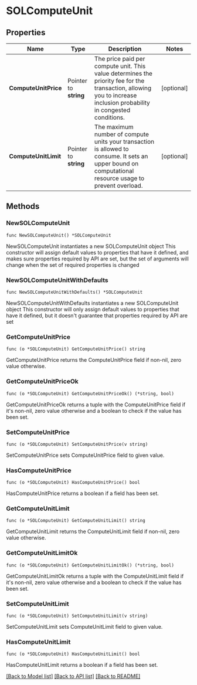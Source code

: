# SOLComputeUnit

## Properties

Name | Type | Description | Notes
------------ | ------------- | ------------- | -------------
**ComputeUnitPrice** | Pointer to **string** | The price paid per compute unit. This value determines the priority fee for the transaction, allowing you to increase inclusion probability in congested conditions. | [optional] 
**ComputeUnitLimit** | Pointer to **string** | The maximum number of compute units your transaction is allowed to consume. It sets an upper bound on computational resource usage to prevent overload. | [optional] 

## Methods

### NewSOLComputeUnit

`func NewSOLComputeUnit() *SOLComputeUnit`

NewSOLComputeUnit instantiates a new SOLComputeUnit object
This constructor will assign default values to properties that have it defined,
and makes sure properties required by API are set, but the set of arguments
will change when the set of required properties is changed

### NewSOLComputeUnitWithDefaults

`func NewSOLComputeUnitWithDefaults() *SOLComputeUnit`

NewSOLComputeUnitWithDefaults instantiates a new SOLComputeUnit object
This constructor will only assign default values to properties that have it defined,
but it doesn't guarantee that properties required by API are set

### GetComputeUnitPrice

`func (o *SOLComputeUnit) GetComputeUnitPrice() string`

GetComputeUnitPrice returns the ComputeUnitPrice field if non-nil, zero value otherwise.

### GetComputeUnitPriceOk

`func (o *SOLComputeUnit) GetComputeUnitPriceOk() (*string, bool)`

GetComputeUnitPriceOk returns a tuple with the ComputeUnitPrice field if it's non-nil, zero value otherwise
and a boolean to check if the value has been set.

### SetComputeUnitPrice

`func (o *SOLComputeUnit) SetComputeUnitPrice(v string)`

SetComputeUnitPrice sets ComputeUnitPrice field to given value.

### HasComputeUnitPrice

`func (o *SOLComputeUnit) HasComputeUnitPrice() bool`

HasComputeUnitPrice returns a boolean if a field has been set.

### GetComputeUnitLimit

`func (o *SOLComputeUnit) GetComputeUnitLimit() string`

GetComputeUnitLimit returns the ComputeUnitLimit field if non-nil, zero value otherwise.

### GetComputeUnitLimitOk

`func (o *SOLComputeUnit) GetComputeUnitLimitOk() (*string, bool)`

GetComputeUnitLimitOk returns a tuple with the ComputeUnitLimit field if it's non-nil, zero value otherwise
and a boolean to check if the value has been set.

### SetComputeUnitLimit

`func (o *SOLComputeUnit) SetComputeUnitLimit(v string)`

SetComputeUnitLimit sets ComputeUnitLimit field to given value.

### HasComputeUnitLimit

`func (o *SOLComputeUnit) HasComputeUnitLimit() bool`

HasComputeUnitLimit returns a boolean if a field has been set.


[[Back to Model list]](../README.md#documentation-for-models) [[Back to API list]](../README.md#documentation-for-api-endpoints) [[Back to README]](../README.md)


